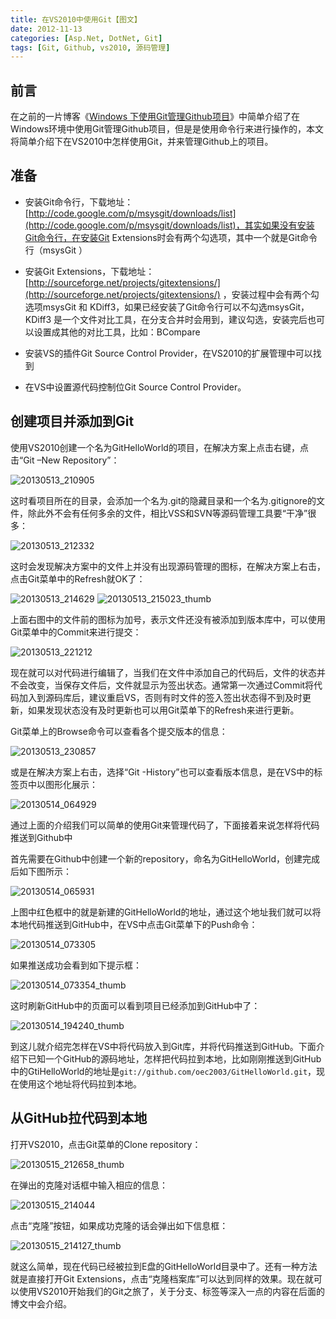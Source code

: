```yaml
---
title: 在VS2010中使用Git【图文】
date: 2012-11-13
categories: [Asp.Net, DotNet, Git]
tags: [Git, Github, vs2010, 源码管理]
---
```


## 前言

在之前的一片博客《[Windows 下使用Git管理Github项目](http://blog.fwhyy.com/2012/02/use-git-manage-github-project-on-windows/)》中简单介绍了在Windows环境中使用Git管理Github项目，但是是使用命令行来进行操作的，本文将简单介绍下在VS2010中怎样使用Git，并来管理Github上的项目。

## 准备

* 安装Git命令行，下载地址：[http://code.google.com/p/msysgit/downloads/list](http://code.google.com/p/msysgit/downloads/list)，其实如果没有安装Git命令行，在安装Git Extensions时会有两个勾选项，其中一个就是Git命令行（msysGit ）

* 安装Git Extensions，下载地址：[http://sourceforge.net/projects/gitextensions/](http://sourceforge.net/projects/gitextensions/) ，安装过程中会有两个勾选项msysGit 和 KDiff3，如果已经安装了Git命令行可以不勾选msysGit，KDiff3 是一个文件对比工具，在分支合并时会用到，建议勾选，安装完后也可以设置成其他的对比工具，比如：BCompare

* 安装VS的插件Git Source Control Provider，在VS2010的扩展管理中可以找到

* 在VS中设置源代码控制位Git Source Control Provider。

## 创建项目并添加到Git

使用VS2010创建一个名为GitHelloWorld的项目，在解决方案上点击右键，点击“Git –New Repository”：

![20130513_210905](http://oec2003.qiniudn.com/20130513_210905.jpg)

这时看项目所在的目录，会添加一个名为.git的隐藏目录和一个名为.gitignore的文件，除此外不会有任何多余的文件，相比VSS和SVN等源码管理工具要“干净”很多：

![20130513_212332](http://oec2003.qiniudn.com/20130513_212332.jpg)

这时会发现解决方案中的文件上并没有出现源码管理的图标，在解决方案上右击，点击Git菜单中的Refresh就OK了：

![20130513_214629](http://oec2003.qiniudn.com/20130513_214629.jpg)
![20130513_215023_thumb](http://oec2003.qiniudn.com/20130513_215023_thumb.jpg)

上面右图中的文件前的图标为加号，表示文件还没有被添加到版本库中，可以使用Git菜单中的Commit来进行提交：

![20130513_221212](http://oec2003.qiniudn.com/20130513_221212.jpg)

现在就可以对代码进行编辑了，当我们在文件中添加自己的代码后，文件的状态并不会改变，当保存文件后，文件就显示为签出状态。通常第一次通过Commit将代码加入到源码库后，建议重启VS，否则有时文件的签入签出状态得不到及时更新，如果发现状态没有及时更新也可以用Git菜单下的Refresh来进行更新。

Git菜单上的Browse命令可以查看各个提交版本的信息：

![20130513_230857](http://oec2003.qiniudn.com/20130513_230857.jpg)

或是在解决方案上右击，选择“Git -History”也可以查看版本信息，是在VS中的标签页中以图形化展示：

![20130514_064929](http://oec2003.qiniudn.com/20130514_064929.jpg)

通过上面的介绍我们可以简单的使用Git来管理代码了，下面接着来说怎样将代码推送到Github中

首先需要在Github中创建一个新的repository，命名为GitHelloWorld，创建完成后如下图所示：

![20130514_065931](http://oec2003.qiniudn.com/20130514_065931.jpg)

上图中红色框中的就是新建的GitHelloWorld的地址，通过这个地址我们就可以将本地代码推送到GitHub中，在VS中点击Git菜单下的Push命令：

![20130514_073305](http://oec2003.qiniudn.com/20130514_073305.jpg)

如果推送成功会看到如下提示框：

![20130514_073354_thumb](http://oec2003.qiniudn.com/20130514_073354_thumb.jpg)

这时刷新GitHub中的页面可以看到项目已经添加到GitHub中了：

![20130514_194240_thumb](http://oec2003.qiniudn.com/20130514_194240_thumb.jpg)

到这儿就介绍完怎样在VS中将代码放入到Git库，并将代码推送到GitHub。下面介绍下已知一个GitHub的源码地址，怎样把代码拉到本地，比如刚刚推送到GitHub中的GtiHelloWorld的地址是`git://github.com/oec2003/GitHelloWorld.git`，现在使用这个地址将代码拉到本地。

## 从GitHub拉代码到本地

打开VS2010，点击Git菜单的Clone repository：

![20130515_212658_thumb](http://oec2003.qiniudn.com/20130515_212658_thumb.jpg)

在弹出的克隆对话框中输入相应的信息：

![20130515_214044](http://oec2003.qiniudn.com/20130515_214044.jpg)

点击“克隆”按钮，如果成功克隆的话会弹出如下信息框：

![20130515_214127_thumb](http://oec2003.qiniudn.com/20130515_214127_thumb.jpg)

就这么简单，现在代码已经被拉到E盘的GitHelloWorld目录中了。还有一种方法就是直接打开Git Extensions，点击“克隆档案库”可以达到同样的效果。现在就可以使用VS2010开始我们的Git之旅了，关于分支、标签等深入一点的内容在后面的博文中会介绍。



